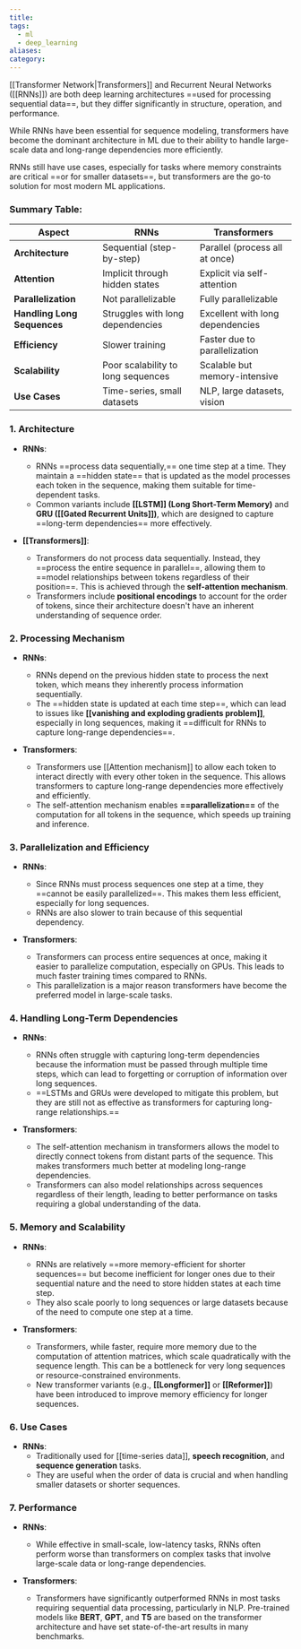 ```yaml
---
title: 
tags:
  - ml
  - deep_learning
aliases: 
category:
---
```

[[Transformer Network|Transformers]] and Recurrent Neural Networks ([[RNNs]]) are both deep learning architectures ==used for processing sequential data==, but they differ significantly in structure, operation, and performance.

While RNNs have been essential for sequence modeling, transformers have become the dominant architecture in ML due to their ability to handle large-scale data and long-range dependencies more efficiently. 

RNNs still have use cases, especially for tasks where memory constraints are critical ==or for smaller datasets==, but transformers are the go-to solution for most modern ML applications.

### Summary Table:

| Aspect                        | RNNs                          | Transformers                   |
|-------------------------------|-------------------------------|--------------------------------|
| **Architecture**               | Sequential (step-by-step)      | Parallel (process all at once) |
| **Attention**                  | Implicit through hidden states | Explicit via self-attention    |
| **Parallelization**            | Not parallelizable             | Fully parallelizable           |
| **Handling Long Sequences**     | Struggles with long dependencies | Excellent with long dependencies |
| **Efficiency**                 | Slower training                | Faster due to parallelization  |
| **Scalability**                | Poor scalability to long sequences | Scalable but memory-intensive  |
| **Use Cases**                  | Time-series, small datasets    | NLP, large datasets, vision    |
### 1. **Architecture**
- **RNNs**: 
  - RNNs ==process data sequentially,== one time step at a time. They maintain a ==hidden state== that is updated as the model processes each token in the sequence, making them suitable for time-dependent tasks.
  - Common variants include **[[LSTM]] (Long Short-Term Memory)** and **GRU ([[Gated Recurrent Units]])**, which are designed to capture ==long-term dependencies== more effectively.

- **[[Transformers]]**:
  - Transformers do not process data sequentially. Instead, they ==process the entire sequence in parallel==, allowing them to ==model relationships between tokens regardless of their position==. This is achieved through the **self-attention mechanism**.
  - Transformers include **positional encodings** to account for the order of tokens, since their architecture doesn't have an inherent understanding of sequence order.

### 2. **Processing Mechanism**
- **RNNs**:
  - RNNs depend on the previous hidden state to process the next token, which means they inherently process information sequentially.
  - The ==hidden state is updated at each time step==, which can lead to issues like **[[vanishing and exploding gradients problem]]**, especially in long sequences, making it ==difficult for RNNs to capture long-range dependencies==.

- **Transformers**:
  - Transformers use [[Attention mechanism]] to allow each token to interact directly with every other token in the sequence. This allows transformers to capture long-range dependencies more effectively and efficiently.
  - The self-attention mechanism enables **==parallelization==** of the computation for all tokens in the sequence, which speeds up training and inference.

### 3. **Parallelization and Efficiency**
- **RNNs**:
  - Since RNNs must process sequences one step at a time, they ==cannot be easily parallelized==. This makes them less efficient, especially for long sequences.
  - RNNs are also slower to train because of this sequential dependency.

- **Transformers**:
  - Transformers can process entire sequences at once, making it easier to parallelize computation, especially on GPUs. This leads to much faster training times compared to RNNs.
  - This parallelization is a major reason transformers have become the preferred model in large-scale tasks.

### 4. **Handling Long-Term Dependencies**
- **RNNs**:
  - RNNs often struggle with capturing long-term dependencies because the information must be passed through multiple time steps, which can lead to forgetting or corruption of information over long sequences.
  - ==LSTMs and GRUs were developed to mitigate this problem, but they are still not as effective as transformers for capturing long-range relationships.==

- **Transformers**:
  - The self-attention mechanism in transformers allows the model to directly connect tokens from distant parts of the sequence. This makes transformers much better at modeling long-range dependencies.
  - Transformers can also model relationships across sequences regardless of their length, leading to better performance on tasks requiring a global understanding of the data.

### 5. **Memory and Scalability**
- **RNNs**:
  - RNNs are relatively ==more memory-efficient for shorter sequences== but become inefficient for longer ones due to their sequential nature and the need to store hidden states at each time step.
  - They also scale poorly to long sequences or large datasets because of the need to compute one step at a time.

- **Transformers**:
  - Transformers, while faster, require more memory due to the computation of attention matrices, which scale quadratically with the sequence length. This can be a bottleneck for very long sequences or resource-constrained environments.
  - New transformer variants (e.g., **[[Longformer]]** or **[[Reformer]]**) have been introduced to improve memory efficiency for longer sequences.

### 6. **Use Cases**
- **RNNs**:
  - Traditionally used for [[time-series data]], **speech recognition**, and **sequence generation** tasks.
  - They are useful when the order of data is crucial and when handling smaller datasets or shorter sequences.

### 7. **Performance**
- **RNNs**:
  - While effective in small-scale, low-latency tasks, RNNs often perform worse than transformers on complex tasks that involve large-scale data or long-range dependencies.

- **Transformers**:
  - Transformers have significantly outperformed RNNs in most tasks requiring sequential data processing, particularly in NLP. Pre-trained models like **BERT**, **GPT**, and **T5** are based on the transformer architecture and have set state-of-the-art results in many benchmarks.
